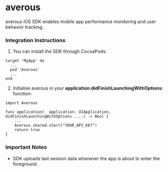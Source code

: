# averous

averous iOS SDK enables mobile app performance monitoring and user behavior tracking.

### Integration Instructions

1. You can install the SDK through CocoaPods:

```
target 'MyApp' do
  ...
  pod 'Averous'
  ...
end
```

2. Initialise averous in your **application:didFinishLaunchingWithOptions:** function:

```
import Averous

func application(_ application: UIApplication, didFinishLaunchingWithOptions ....) -> Bool {
    ...
    Averous.shared.start("YOUR_API_KEY")
    return true
}
```


### Important Notes
* SDK uploads last session data whenever the app is about to enter the foreground. 
